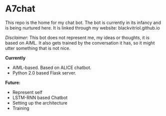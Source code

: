 # A7chat
This repo is the home for my chat bot. The bot is currently in its infancy and is being nurtured here.
It is linked through my website: blackvitriol.github.io

*Disclaimer*: This bot does not represent me, my ideas or thoughts, it is based on AIML.
It also gets trained by the conversation it has, so it might utter something that is not nice.

**Currently**
- AIML-based. Based on ALICE chatbot.
- Python 2.0 based Flask server.

**Future:**
- Represent self
- LSTM-RNN based Chatbot
- Setting up the architecture
- Training
